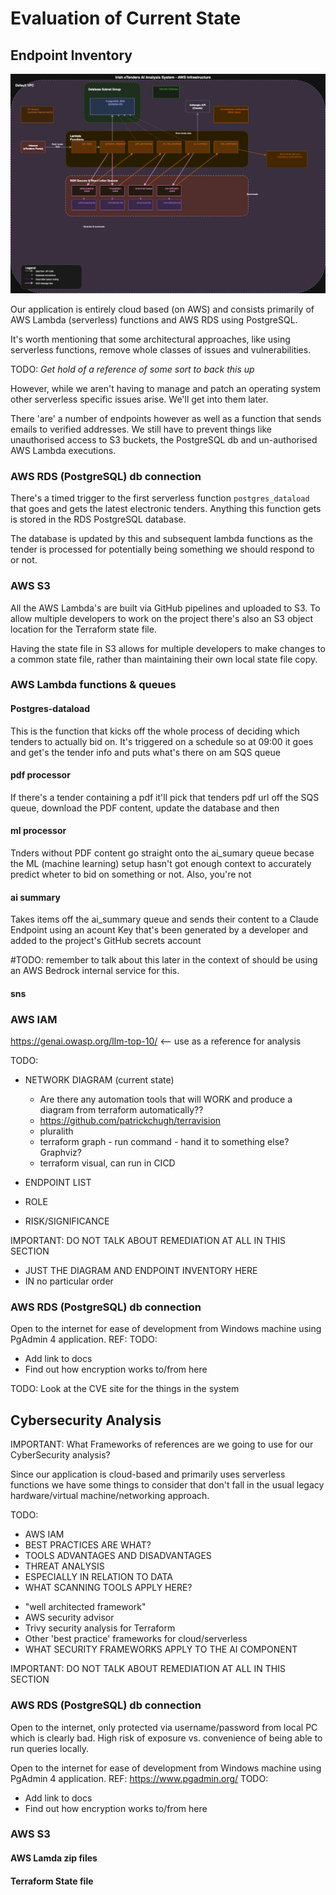 # Evaluation of Current State <!-- 1000 words -->

## Endpoint Inventory

![Initial Application Diagram](./images/unfinished.drawio.png)

Our application is entirely cloud based (on AWS) and consists primarily of AWS Lambda (serverless) functions and AWS RDS using PostgreSQL. 

It's worth mentioning that some architectural approaches, like using serverless functions, remove whole classes of issues and vulnerabilities. 

TODO: _Get hold of a reference of some sort to back this up_

However, while we aren't having to manage and patch an operating system other serverless specific issues arise. We'll get into them later.

There 'are' a number of endpoints however as well as a function that sends emails to verified addresses. We still have to prevent things like unauthorised access to S3 buckets, the PostgreSQL db and un-authorised AWS Lambda executions.

### AWS RDS (PostgreSQL) db connection

There's a timed trigger to the first serverless function `postgres_dataload` that goes and gets the latest electronic tenders. Anything this function gets is stored in the RDS PostgreSQL database. 

The database is updated by this and subsequent lambda functions as the tender is processed for potentially being something we should respond to or not.

### AWS S3
All the AWS Lambda's are built via GitHub pipelines and uploaded to S3. To allow multiple developers to work on the project there's also an S3 object location for the Terraform state file. 

Having the state file in S3 allows for multiple developers to make changes to a common state file, rather than maintaining their own local state file copy. 

### AWS Lambda functions & queues

#### Postgres-dataload
This is the function that kicks off the whole process of deciding which tenders to actually bid on. It's triggered on a schedule so at 09:00 it goes and get's the tender info and puts what's there on am SQS queue

#### pdf processor
If there's a tender containing a pdf it'll pick that tenders pdf url off the SQS queue, download the PDF content, update the database and then 

#### ml processor
Tnders without PDF content go straight onto the ai_sumary queue becase the ML (machine learning) setup hasn't got enough context to accurately predict wheter to bid on something or not. Also, you're not 

#### ai summary
Takes items off the ai_summary queue and sends their content to a Claude Endpoint using an acount Key that's been generated by a developer and added to the project's GitHub secrets account

#TODO: remember to talk about this later in the context of should be using an AWS Bedrock internal service for this. 

#### sns

### AWS IAM

https://genai.owasp.org/llm-top-10/ <-- use as a reference for analysis


TODO: 
- NETWORK DIAGRAM (current state)
  - Are there any automation tools that will WORK and produce a diagram from terraform automatically??
  - https://github.com/patrickchugh/terravision
  - pluralith
  - terraform graph - run command - hand it to something else? Graphviz?
  - terraform visual, can run in CICD

- ENDPOINT LIST
 - ROLE
 - RISK/SIGNIFICANCE


IMPORTANT: DO NOT TALK ABOUT REMEDIATION AT ALL IN THIS SECTION
 - JUST THE DIAGRAM AND ENDPOINT INVENTORY HERE
 - IN no particular order

### AWS RDS (PostgreSQL) db connection
Open to the internet for ease of development from Windows machine using PgAdmin 4 application. REF: 
TODO: 
 - Add link to docs
 - Find out how encryption works to/from here

TODO: Look at the CVE site for the things in the system

<!-- 
 * draw IO for network diagram
 * look at OWASP AI/LLM stuff
 * explain topology i.e. ALL CLOUD or STAR or something else
 * what are the key concepts on the diagram
 * argue for why improvements made, justify decisions
 * diagram for after, for example
 * support the WHY with industry best practice
  * GDPR is that's relevant
  * CVE's severity etc.

MILESTONE 3 - score the likelyhood of a breach vs. a framework. 
-->

<!--
* Create an Inventory of accessible network endpointscategorized by role, operating system and significance, using advanced scanning tools

* Create a basic network diagram that can include components like routers, switches, servers and workstations
-->

## Cybersecurity Analysis

IMPORTANT: What Frameworks of references are we going to use for our CyberSecurity analysis?

Since our application is cloud-based and primarily uses serverless functions we have some things to consider that don't fall in the usual legacy hardware/virtual machine/networking approach.

TODO: 
- AWS IAM
 - BEST PRACTICES ARE WHAT?
- TOOLS ADVANTAGES AND DISADVANTAGES
- THREAT ANALYSIS 
 - ESPECIALLY IN RELATION TO DATA
 - WHAT SCANNING TOOLS APPLY HERE?

* "well architected framework"
* AWS security advisor
* Trivy security analysis for Terraform
* Other 'best practice' frameworks for cloud/serverless
* WHAT SECURITY FRAMEWORKS APPLY TO THE AI COMPONENT

IMPORTANT: DO NOT TALK ABOUT REMEDIATION AT ALL IN THIS SECTION

### AWS RDS (PostgreSQL) db connection
Open to the internet, only protected via username/password from local PC which is clearly bad. High risk of exposure vs. convenience of being able to run queries locally.

Open to the internet for ease of development from Windows machine using PgAdmin 4 application. REF: https://www.pgadmin.org/
TODO: 
 - Add link to docs
 - Find out how encryption works to/from here

### AWS S3
#### AWS Lamda zip files
#### Terraform State file

<!-- 
- clear text/issues
-->

<!-- 
* Provide an overview of existing accessible and relevant protection mechanisms such as anti-virus, anti-malware and EDR systems, encryption and access controls

* Analyse the efficiency of these tools, highlight their advantages and disadvantages

* Analyse the effectiveness of protections and IDS/IPS systmes such as firewalls, VPNs, and endpoint protection software.

* Identify areas needing improvement, focusing on deficiencies that could expose endpoints to threats.

* My project is endpoint and data protection, out of the examples

-->

<!-- MARKING RUBRIC

CONDUCTS COMPREHENSIVE RESEARCH
* clear and detailed explanation of the network design, management and security
* include insightful examples and best practices
* create a detailed and well organised network diagram which...
  * accurately represents the network endpoints and their roles

EVALUATE A DIGITAL OR DATA NETWORK FOR COMMON VULNERABILITIES AND RISKS
* Conduct a thorough vulnerability assessment using industry standard tools
* analyze findings and identifies common vulnerabilities and risks in...
  * a clear and concise manner with...
  * additional insights and examples 

All this needs to be evidenced in this section

-->